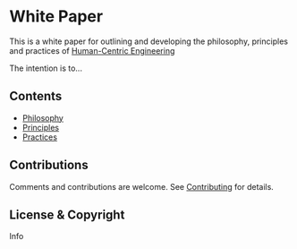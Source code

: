 # White Paper
This is a white paper for outlining and developing the philosophy, principles and practices of [Human-Centric Engineering](https://www.humancentricengineering.com/) 

The intention is to...

## Contents

* <a href="/philosophy/philosophy.md">Philosophy</a>
* <a href="/principles/principles.md">Principles</a>
* <a href="/Practices/practices.md">Practices</a>

## Contributions
Comments and contributions are welcome. See <a href="CONTRIBUTING.md">Contributing</a> for details.

## License & Copyright
Info 
